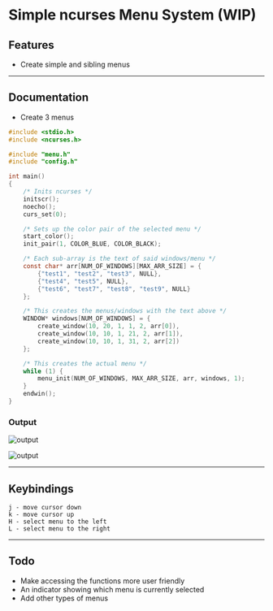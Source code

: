# Simple ncurses Menu System (WIP)

## Features
- Create simple and sibling menus 

---

## Documentation
- Create 3 menus

```c
#include <stdio.h>
#include <ncurses.h>

#include "menu.h"
#include "config.h"

int main()
{
    /* Inits ncurses */
    initscr();
    noecho();
    curs_set(0);

    /* Sets up the color pair of the selected menu */
    start_color();
    init_pair(1, COLOR_BLUE, COLOR_BLACK);

    /* Each sub-array is the text of said windows/menu */
    const char* arr[NUM_OF_WINDOWS][MAX_ARR_SIZE] = {
        {"test1", "test2", "test3", NULL},
        {"test4", "test5", NULL},
        {"test6", "test7", "test8", "test9", NULL}
    };

    /* This creates the menus/windows with the text above */
    WINDOW* windows[NUM_OF_WINDOWS] = {
        create_window(10, 20, 1, 1, 2, arr[0]),
        create_window(10, 10, 1, 21, 2, arr[1]),
        create_window(10, 10, 1, 31, 2, arr[2])
    };

    /* This creates the actual menu */
    while (1) {
        menu_init(NUM_OF_WINDOWS, MAX_ARR_SIZE, arr, windows, 1);
    }
    endwin();
}
```
### Output
![output](http://0x0.st/oHIF.png)

![output](http://0x0.st/oXmd.gif)

---

## Keybindings
```
j - move cursor down
k - move cursor up
H - select menu to the left
L - select menu to the right
```

---

## Todo
- Make accessing the functions more user friendly
- An indicator showing which menu is currently selected
- Add other types of menus
